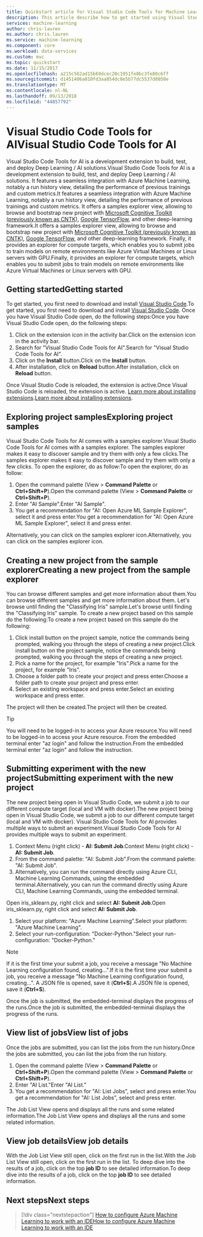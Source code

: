 ```yaml
---
title: Quickstart article for Visual Studio Code Tools for Machine Learning on Azure | Microsoft Docs
description: This article describe how to get started using Visual Studio Code Tools for Machine Learning, from creating an experiment, training a model, and operationalizing a web-service.
services: machine-learning
author: chris-lauren
ms.author: chris.lauren
ms.service: machine-learning
ms.component: core
ms.workload: data-services
ms.custom: mvc
ms.topic: quickstart
ms.date: 11/15/2017
ms.openlocfilehash: a215c562ad15b69dcec20c1951fe8bc3fe80c6ff
ms.sourcegitcommit: d1451406a010fd3aa854dc8e5b77dc5537d8050e
ms.translationtype: MT
ms.contentlocale: nl-NL
ms.lasthandoff: 09/13/2018
ms.locfileid: "44857792"
---
```

# <a name="visual-studio-code-tools-for-ai"></a><span data-ttu-id="17208-103">Visual Studio Code Tools for AI</span><span class="sxs-lookup"><span data-stu-id="17208-103">Visual Studio Code Tools for AI</span></span>
<span data-ttu-id="17208-104">Visual Studio Code Tools for AI is a development extension to build, test, and deploy Deep Learning / AI solutions.</span><span class="sxs-lookup"><span data-stu-id="17208-104">Visual Studio Code Tools for AI is a development extension to build, test, and deploy Deep Learning / AI solutions.</span></span> <span data-ttu-id="17208-105">It features a seamless integration with Azure Machine Learning, notably a run history view, detailing the performance of previous trainings and custom metrics.</span><span class="sxs-lookup"><span data-stu-id="17208-105">It features a seamless integration with Azure Machine Learning, notably a run history view, detailing the performance of previous trainings and custom metrics.</span></span> <span data-ttu-id="17208-106">It offers a samples explorer view, allowing to browse and bootstrap new project with  [Microsoft Cognitive Toolkit (previously known as CNTK)](http://www.microsoft.com/en-us/cognitive-toolkit), [Google TensorFlow](https://www.tensorflow.org), and other deep-learning framework.</span><span class="sxs-lookup"><span data-stu-id="17208-106">It offers a samples explorer view, allowing to browse and bootstrap new project with  [Microsoft Cognitive Toolkit (previously known as CNTK)](http://www.microsoft.com/en-us/cognitive-toolkit), [Google TensorFlow](https://www.tensorflow.org), and other deep-learning framework.</span></span> <span data-ttu-id="17208-107">Finally, it provides an explorer for compute targets, which enables you to submit jobs to train models on remote environments like Azure Virtual Machines or Linux servers with GPU.</span><span class="sxs-lookup"><span data-stu-id="17208-107">Finally, it provides an explorer for compute targets, which enables you to submit jobs to train models on remote environments like Azure Virtual Machines or Linux servers with GPU.</span></span> 
 
## <a name="getting-started"></a><span data-ttu-id="17208-108">Getting started</span><span class="sxs-lookup"><span data-stu-id="17208-108">Getting started</span></span> 
<span data-ttu-id="17208-109">To get started, you first need to download and install [Visual Studio Code](https://code.visualstudio.com/Download).</span><span class="sxs-lookup"><span data-stu-id="17208-109">To get started, you first need to download and install [Visual Studio Code](https://code.visualstudio.com/Download).</span></span> <span data-ttu-id="17208-110">Once you have Visual Studio Code open, do the following steps:</span><span class="sxs-lookup"><span data-stu-id="17208-110">Once you have Visual Studio Code open, do the following steps:</span></span>
1. <span data-ttu-id="17208-111">Click on the extension icon in the activity bar.</span><span class="sxs-lookup"><span data-stu-id="17208-111">Click on the extension icon in the activity bar.</span></span> 
2. <span data-ttu-id="17208-112">Search for "Visual Studio Code Tools for AI".</span><span class="sxs-lookup"><span data-stu-id="17208-112">Search for "Visual Studio Code Tools for AI".</span></span> 
3. <span data-ttu-id="17208-113">Click on the **Install** button.</span><span class="sxs-lookup"><span data-stu-id="17208-113">Click on the **Install** button.</span></span> 
4. <span data-ttu-id="17208-114">After installation, click on **Reload** button.</span><span class="sxs-lookup"><span data-stu-id="17208-114">After installation, click on **Reload** button.</span></span> 

<span data-ttu-id="17208-115">Once Visual Studio Code is reloaded, the extension is active.</span><span class="sxs-lookup"><span data-stu-id="17208-115">Once Visual Studio Code is reloaded, the extension is active.</span></span> <span data-ttu-id="17208-116">[Learn more about installing extensions](https://code.visualstudio.com/docs/editor/extension-gallery).</span><span class="sxs-lookup"><span data-stu-id="17208-116">[Learn more about installing extensions](https://code.visualstudio.com/docs/editor/extension-gallery).</span></span>

## <a name="exploring-project-samples"></a><span data-ttu-id="17208-117">Exploring project samples</span><span class="sxs-lookup"><span data-stu-id="17208-117">Exploring project samples</span></span>
<span data-ttu-id="17208-118">Visual Studio Code Tools for AI comes with a samples explorer.</span><span class="sxs-lookup"><span data-stu-id="17208-118">Visual Studio Code Tools for AI comes with a samples explorer.</span></span> <span data-ttu-id="17208-119">The samples explorer makes it easy to discover sample and try them with only a few clicks.</span><span class="sxs-lookup"><span data-stu-id="17208-119">The samples explorer makes it easy to discover sample and try them with only a few clicks.</span></span> <span data-ttu-id="17208-120">To open the explorer, do as follow:</span><span class="sxs-lookup"><span data-stu-id="17208-120">To open the explorer, do as follow:</span></span>   
1. <span data-ttu-id="17208-121">Open the command palette (View > **Command Palette** or **Ctrl+Shift+P**).</span><span class="sxs-lookup"><span data-stu-id="17208-121">Open the command palette (View > **Command Palette** or **Ctrl+Shift+P**).</span></span>
2. <span data-ttu-id="17208-122">Enter "AI Sample".</span><span class="sxs-lookup"><span data-stu-id="17208-122">Enter "AI Sample".</span></span> 
3. <span data-ttu-id="17208-123">You get a recommendation for "AI: Open Azure ML Sample Explorer", select it and press enter.</span><span class="sxs-lookup"><span data-stu-id="17208-123">You get a recommendation for "AI: Open Azure ML Sample Explorer", select it and press enter.</span></span> 

<span data-ttu-id="17208-124">Alternatively, you can click on the samples explorer icon.</span><span class="sxs-lookup"><span data-stu-id="17208-124">Alternatively, you can click on the samples explorer icon.</span></span>

## <a name="creating-a-new-project-from-the-sample-explorer"></a><span data-ttu-id="17208-125">Creating a new project from the sample explorer</span><span class="sxs-lookup"><span data-stu-id="17208-125">Creating a new project from the sample explorer</span></span> 
<span data-ttu-id="17208-126">You can browse different samples and get more information about them.</span><span class="sxs-lookup"><span data-stu-id="17208-126">You can browse different samples and get more information about them.</span></span> <span data-ttu-id="17208-127">Let's browse until finding the "Classifying Iris" sample.</span><span class="sxs-lookup"><span data-stu-id="17208-127">Let's browse until finding the "Classifying Iris" sample.</span></span> <span data-ttu-id="17208-128">To create a new project based on this sample do the following:</span><span class="sxs-lookup"><span data-stu-id="17208-128">To create a new project based on this sample do the following:</span></span>
1. <span data-ttu-id="17208-129">Click install button on the project sample, notice the commands being prompted, walking you through the steps of creating a new project.</span><span class="sxs-lookup"><span data-stu-id="17208-129">Click install button on the project sample, notice the commands being prompted, walking you through the steps of creating a new project.</span></span> 
2. <span data-ttu-id="17208-130">Pick a name for the project, for example "Iris".</span><span class="sxs-lookup"><span data-stu-id="17208-130">Pick a name for the project, for example "Iris".</span></span>
3. <span data-ttu-id="17208-131">Choose a folder path to create your project and press enter.</span><span class="sxs-lookup"><span data-stu-id="17208-131">Choose a folder path to create your project and press enter.</span></span> 
4. <span data-ttu-id="17208-132">Select an existing workspace and press enter.</span><span class="sxs-lookup"><span data-stu-id="17208-132">Select an existing workspace and press enter.</span></span>

<span data-ttu-id="17208-133">The project will then be created.</span><span class="sxs-lookup"><span data-stu-id="17208-133">The project will then be created.</span></span>

> [!TIP]
> <span data-ttu-id="17208-134">You will need to be logged-in to access your Azure resource.</span><span class="sxs-lookup"><span data-stu-id="17208-134">You will need to be logged-in to access your Azure resource.</span></span> <span data-ttu-id="17208-135">From the embedded terminal enter "az login" and follow the instruction.</span><span class="sxs-lookup"><span data-stu-id="17208-135">From the embedded terminal enter "az login" and follow the instruction.</span></span> 

## <a name="submitting-experiment-with-the-new-project"></a><span data-ttu-id="17208-136">Submitting experiment with the new project</span><span class="sxs-lookup"><span data-stu-id="17208-136">Submitting experiment with the new project</span></span>
<span data-ttu-id="17208-137">The new project being open in Visual Studio Code, we submit a job to our different compute target (local and VM with docker).</span><span class="sxs-lookup"><span data-stu-id="17208-137">The new project being open in Visual Studio Code, we submit a job to our different compute target (local and VM with docker).</span></span>
<span data-ttu-id="17208-138">Visual Studio Code Tools for AI provides multiple ways to submit an experiment.</span><span class="sxs-lookup"><span data-stu-id="17208-138">Visual Studio Code Tools for AI provides multiple ways to submit an experiment.</span></span> 
1. <span data-ttu-id="17208-139">Context Menu (right click) - **AI: Submit Job**.</span><span class="sxs-lookup"><span data-stu-id="17208-139">Context Menu (right click) - **AI: Submit Job**.</span></span>
2. <span data-ttu-id="17208-140">From the command palette: "AI: Submit Job".</span><span class="sxs-lookup"><span data-stu-id="17208-140">From the command palette: "AI: Submit Job".</span></span>
3. <span data-ttu-id="17208-141">Alternatively, you can run the command directly using Azure CLI, Machine Learning Commands, using the embedded terminal.</span><span class="sxs-lookup"><span data-stu-id="17208-141">Alternatively, you can run the command directly using Azure CLI, Machine Learning Commands, using the embedded terminal.</span></span>

<span data-ttu-id="17208-142">Open iris_sklearn.py, right click and select **AI: Submit Job**.</span><span class="sxs-lookup"><span data-stu-id="17208-142">Open iris_sklearn.py, right click and select **AI: Submit Job**.</span></span>
1. <span data-ttu-id="17208-143">Select your platform: "Azure Machine Learning".</span><span class="sxs-lookup"><span data-stu-id="17208-143">Select your platform: "Azure Machine Learning".</span></span>
2. <span data-ttu-id="17208-144">Select your run-configuration: "Docker-Python."</span><span class="sxs-lookup"><span data-stu-id="17208-144">Select your run-configuration: "Docker-Python."</span></span>

> [!NOTE]
> <span data-ttu-id="17208-145">If it is the first time your submit a job, you receive a message "No Machine Learning configuration found, creating...".</span><span class="sxs-lookup"><span data-stu-id="17208-145">If it is the first time your submit a job, you receive a message "No Machine Learning configuration found, creating...".</span></span> <span data-ttu-id="17208-146">A JSON file is opened, save it (**Ctrl+S**).</span><span class="sxs-lookup"><span data-stu-id="17208-146">A JSON file is opened, save it (**Ctrl+S**).</span></span>

<span data-ttu-id="17208-147">Once the job is submitted, the embedded-terminal displays the progress of the runs.</span><span class="sxs-lookup"><span data-stu-id="17208-147">Once the job is submitted, the embedded-terminal displays the progress of the runs.</span></span> 

## <a name="view-list-of-jobs"></a><span data-ttu-id="17208-148">View list of jobs</span><span class="sxs-lookup"><span data-stu-id="17208-148">View list of jobs</span></span>
<span data-ttu-id="17208-149">Once the jobs are submitted, you can list the jobs from the run history.</span><span class="sxs-lookup"><span data-stu-id="17208-149">Once the jobs are submitted, you can list the jobs from the run history.</span></span>
1. <span data-ttu-id="17208-150">Open the command palette (View > **Command Palette** or **Ctrl+Shift+P**).</span><span class="sxs-lookup"><span data-stu-id="17208-150">Open the command palette (View > **Command Palette** or **Ctrl+Shift+P**).</span></span>
2. <span data-ttu-id="17208-151">Enter "AI List."</span><span class="sxs-lookup"><span data-stu-id="17208-151">Enter "AI List."</span></span>
3. <span data-ttu-id="17208-152">You get a recommendation for "AI: List Jobs", select and press enter.</span><span class="sxs-lookup"><span data-stu-id="17208-152">You get a recommendation for "AI: List Jobs", select and press enter.</span></span>

<span data-ttu-id="17208-153">The Job List View opens and displays all the runs and some related information.</span><span class="sxs-lookup"><span data-stu-id="17208-153">The Job List View opens and displays all the runs and some related information.</span></span>

## <a name="view-job-details"></a><span data-ttu-id="17208-154">View job details</span><span class="sxs-lookup"><span data-stu-id="17208-154">View job details</span></span>
<span data-ttu-id="17208-155">With the Job List View still open, click on the first run in the list.</span><span class="sxs-lookup"><span data-stu-id="17208-155">With the Job List View still open, click on the first run in the list.</span></span>
<span data-ttu-id="17208-156">To deep dive into the results of a job, click on the top **job ID** to see detailed information.</span><span class="sxs-lookup"><span data-stu-id="17208-156">To deep dive into the results of a job, click on the top **job ID** to see detailed information.</span></span> 

## <a name="next-steps"></a><span data-ttu-id="17208-157">Next steps</span><span class="sxs-lookup"><span data-stu-id="17208-157">Next steps</span></span>
> [!div class="nextstepaction"]
> [<span data-ttu-id="17208-158">How to configure Azure Machine Learning to work with an IDE</span><span class="sxs-lookup"><span data-stu-id="17208-158">How to configure Azure Machine Learning to work with an IDE</span></span>](./how-to-configure-your-IDE.md)
